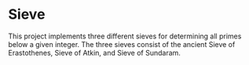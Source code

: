 # Sieve
This project implements three different sieves for determining all primes below a given integer. The three sieves consist of the ancient Sieve of Erastothenes, Sieve of Atkin, and Sieve of Sundaram.